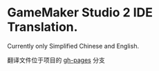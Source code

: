 # GameMaker Studio 2 IDE Translation.

Currently only Simplified Chinese and English.

翻译文件位于项目的 [gh-pages](https://github.com/GamemakerChina/gms2translation/tree/gh-pages) 分支
